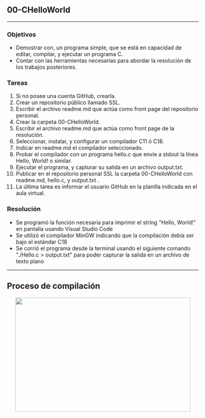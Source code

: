 ## 00-CHelloWorld

------------


### Objetivos
- Demostrar con, un programa simple, que se está en capacidad de editar,
compilar, y ejecutar un programa C.
- Contar con las herramientas necesarias para abordar la resolución de los
trabajos posteriores.

### Tareas
1. Si no posee una cuenta GitHub, crearla.
2. Crear un repositorio público llamado SSL.
3. Escribir el archivo readme.md que actúa como front page del repositorio personal.
4. Crear la carpeta 00-CHelloWorld.
5. Escribir el archivo readme.md que actúa como front page de la resolución.
6. Seleccionar, instalar, y configurar un compilador C11 ó C18.
7. Indicar en readme.md el compilador seleccionado.
8. Probar el compilador con un programa hello.c que envíe a stdout la línea Hello, World! o similar.
9. Ejecutar el programa, y capturar su salida en un archivo output.txt.
10. Publicar en el repositorio personal SSL la carpeta 00-CHelloWorld con readme.md, hello.c, y output.txt .
11. La última tarea es informar el usuario GitHub en la planilla indicada en el aula virtual.

### Resolución
- Se programó la función necesaria para imprimir el string "Hello, World!" en pantalla usando Visual Studio Code
- Se utilizó el compilador MinGW indicando que la compilación debía ser bajo el estándar C18
- Se corrió el programa desde la terminal usando el siguiente comando "./Hello.c > output.txt" para poder capturar la salida en un archivo de texto plano

------------

## Proceso de compilación
<p align="center">
  <img width="460" height="300" src="https://user-images.githubusercontent.com/63465251/115128763-85a55000-9fb6-11eb-9880-84a46648b7e7.jpeg">
</p>

